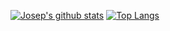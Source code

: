 [![Josep's github stats](https://github-readme-stats.vercel.app/api?username=warlock&show_icons=true&count_private=true&hide_title=true)](https://github.com/warlock)
[![Top Langs](https://github-readme-stats.vercel.app/api/top-langs/?username=warlock&layout=compact&count_private=true&hide=html)](https://github.com/warlock)

<!--
### Hi there 👋

**warlock/warlock** is a ✨ _special_ ✨ repository because its `README.md` (this file) appears on your GitHub profile.

Here are some ideas to get you started:

- 🔭 I’m currently working on ...
- 🌱 I’m currently learning ...
- 👯 I’m looking to collaborate on ...
- 🤔 I’m looking for help with ...
- 💬 Ask me about ...
- 📫 How to reach me: ...
- 😄 Pronouns: ...
- ⚡ Fun fact: ...
-->
